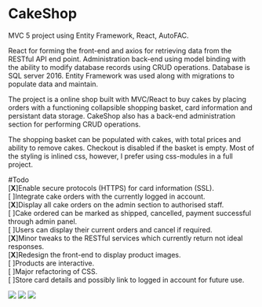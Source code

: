 # CakeShop
MVC 5 project using Entity Framework, React, AutoFAC.

React for forming the front-end and axios for retrieving data from the RESTful API end point.
Administration back-end using model binding with the ability to modify database records using CRUD operations.
Database is SQL server 2016. Entity Framework was used along with migrations to populate data and maintain.

The project is a online shop built with MVC/React to buy cakes by placing orders with a functioning collapsible shopping basket, card information and persistant data storage. CakeShop also has a back-end administration section for performing CRUD operations.

The shopping basket can be populated with cakes, with total prices and ability to remove cakes. Checkout is disabled if the basket is empty. Most of the styling is inlined css, however, I prefer using css-modules in a full project.

#Todo<br />
[<strong>X</strong>]Enable secure protocols (HTTPS) for card information (SSL).<br />
[ ]Integrate cake orders with the currently logged in account.<br />
[<strong>X</strong>]Display all cake orders on the admin section to authorised staff.<br />
[ ]Cake ordered can be marked as shipped, cancelled, payment successful through admin panel.<br />
[ ]Users can display their current orders and cancel if required.<br />
[<strong>X</strong>]Minor tweaks to the RESTful services which currently return not ideal responses.<br />
[<strong>X</strong>]Redesign the front-end to display product images.<br />
[ ]Products are interactive.<br />
[ ]Major refactoring of CSS.<br />
[ ]Store card details and possibly link to logged in account for future use.<br />

<img src="https://i.gyazo.com/cc9b1a3ff70b32d1f7a6a7127d91a2c1.png"/>
<img src="https://i.imgur.com/gkbcQPa.png"/>
<img src="https://i.imgur.com/cWTmhAR.png"/>
